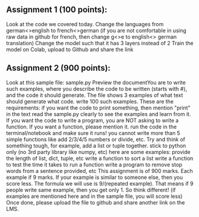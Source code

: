 ## Assignment 1 (100 points):
Look at the code we covered today. Change the languages from german<>english to french<>german (if you are not comfortable in using raw data in github for french, then change g<>e to english<> german translation)
Change the model such that it has 3 layers instead of 2
Train the model on Colab, upload to Github and share the link
## Assignment 2 (900 points):
Look at this sample file: sample.py Preview the documentYou are to write such examples, where you describe the code to be written (starts with #), and the code it should generate. The file shows 3 examples of what text should generate what code. 
write 100 such examples. These are the requirements:
if you want the code to print something, then mention "print" in the text
read the sample.py clearly to see the examples and learn from it. If you want the code to write a program, you are NOT asking to write a function. If you want a function, please mention it. 
run the code in the terminal/notebook and make sure it runs!
you cannot write more than 5 simple functions like add 2/3/4/5 numbers or divide, etc. Try and think of something tough, for example, add a list or tuple together. 
stick to python only (no 3rd party library like numpy, etc)
here are some examples:
provide the length of list, dict, tuple, etc
write a function to sort a list
write a function to test the time it takes to run a function
write a program to remove stop words from a sentence provided,
etc
This assignment is of 900 marks. Each example if 9 marks. If your example is similar to someone else, then you score less. The formula we will use is 9/(repeated example). That means if 9 people write same example, then you get only 1. So think different! (if examples are mentioned here and in the sample file, you will score less)
Once done, please upload the file to github and share another link on the LMS.
